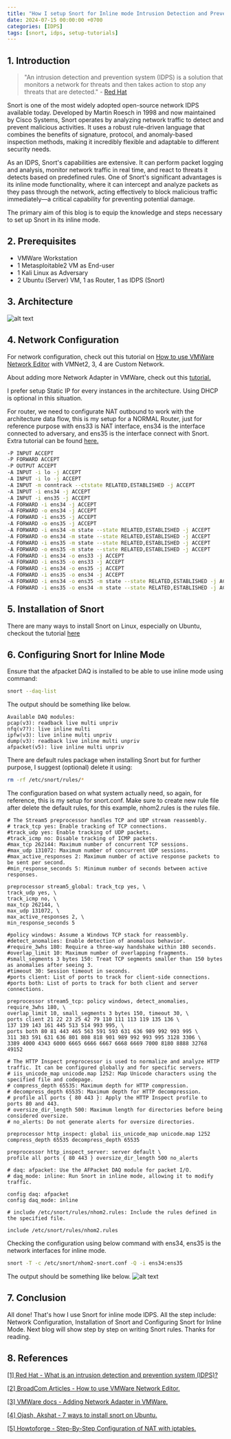 ```yaml
---
title: "How I setup Snort for Inline mode Intrusion Detection and Prevention system"
date: 2024-07-15 00:00:00 +0700
categories: [IDPS]
tags: [snort, idps, setup-tutorials]
---
```


## 1. Introduction

> "An intrusion detection and prevention system (IDPS) is a solution that monitors a network for threats and then takes action to stop any threats that are detected." - [Red Hat](https://www.redhat.com/en/topics/security/what-is-an-IDPS#:~:text=An%20intrusion%20detection%20and%20prevention%20system%20(IDPS)%20is%20a%20solution,any%20threats%20that%20are%20detected.) 

Snort is one of the most widely adopted open-source network IDPS available today. Developed by Martin Roesch in 1998 and now maintained by Cisco Systems, Snort operates by analyzing network traffic to detect and prevent malicious activities. It uses a robust rule-driven language that combines the benefits of signature, protocol, and anomaly-based inspection methods, making it incredibly flexible and adaptable to different security needs. 

As an IDPS, Snort's capabilities are extensive. It can perform packet logging and analysis, monitor network traffic in real time, and react to threats it detects based on predefined rules. One of Snort's significant advantages is its inline mode functionality, where it can intercept and analyze packets as they pass through the network, acting effectively to block malicious traffic immediately—a critical capability for preventing potential damage.

The primary aim of this blog is to equip the knowledge and steps necessary to set up Snort in its inline mode. 

## 2. Prerequisites
- VMWare Workstation
- 1 Metasploitable2 VM as End-user
- 1 Kali Linux as Adversary
- 2 Ubuntu (Server) VM, 1 as Router, 1 as IDPS (Snort)

## 3. Architecture
![alt text](../picture/idps/snort-01-architecture.png)

## 4. Network Configuration
For network configuration, check out this tutorial on [How to use VMWare Network Editor](https://knowledge.broadcom.com/external/article/339371/using-the-virtual-network-editor-in-vmwa.html)
with VMNet2, 3, 4 are Custom Network.

About adding more Network Adapter in VMWare, check out this [tutorial.](https://docs.vmware.com/en/VMware-Remote-Console/12.0/com.vmware.vmrc.vsphere.doc/GUID-6C47564D-C1E0-4803-B14D-8AF13F15269E.html)

I prefer setup Static IP for every instances in the architecture. Using DHCP is optional in this situation.

For router, we need to configurate NAT outbound to work with the architecture data flow, this is my setup for a NORMAL Router, just for reference purpose with ens33 is NAT interface, ens34 is the interface connected to adversary, and ens35 is the interface connect with Snort. Extra tutorial can be found [here.](https://www.howtoforge.com/nat_iptables)

```sh
-P INPUT ACCEPT
-P FORWARD ACCEPT
-P OUTPUT ACCEPT
-A INPUT -i lo -j ACCEPT
-A INPUT -i lo -j ACCEPT
-A INPUT -m conntrack --ctstate RELATED,ESTABLISHED -j ACCEPT
-A INPUT -i ens34 -j ACCEPT
-A INPUT -i ens35 -j ACCEPT
-A FORWARD -i ens34 -j ACCEPT
-A FORWARD -o ens34 -j ACCEPT
-A FORWARD -i ens35 -j ACCEPT
-A FORWARD -o ens35 -j ACCEPT
-A FORWARD -i ens34 -m state --state RELATED,ESTABLISHED -j ACCEPT
-A FORWARD -o ens34 -m state --state RELATED,ESTABLISHED -j ACCEPT
-A FORWARD -i ens35 -m state --state RELATED,ESTABLISHED -j ACCEPT
-A FORWARD -o ens35 -m state --state RELATED,ESTABLISHED -j ACCEPT
-A FORWARD -i ens34 -o ens33 -j ACCEPT
-A FORWARD -i ens35 -o ens33 -j ACCEPT
-A FORWARD -i ens34 -o ens35 -j ACCEPT
-A FORWARD -i ens35 -o ens34 -j ACCEPT
-A FORWARD -i ens34 -o ens35 -m state --state RELATED,ESTABLISHED -j ACCEPT
-A FORWARD -i ens35 -o ens34 -m state --state RELATED,ESTABLISHED -j ACCEPT
```

## 5. Installation of Snort
There are many ways to install Snort on Linux, especially on Ubuntu, checkout the tutorial [here](https://linuxier.com/how-to-install-snort-on-ubuntu/)

## 6. Configuring Snort for Inline Mode
Ensure that the afpacket DAQ is installed to be able to use inline mode using command:
```sh
snort --daq-list
```
The output should be something like below.
```
Available DAQ modules:
pcap(v3): readback live multi unpriv
nfq(v7?): live inline multi
ipfw(v3): live inline multi unpriv
dump(v3): readback live inline multi unpriv
afpacket(v5): live inline multi unpriv
```
There are default rules package when installing Snort but for further purpose, I suggest (optional) delete it  using:
```sh
rm -rf /etc/snort/rules/*
```
The configuration based on what system actually need, so again, for reference, this is my setup for snort.conf. Make sure to create new rule file after delete the default rules, for this example, nhom2.rules is the rules file.

```
# The Stream5 preprocessor handles TCP and UDP stream reassembly. 
# track_tcp yes: Enable tracking of TCP connections.
#track_udp yes: Enable tracking of UDP packets.
#track_icmp no: Disable tracking of ICMP packets.
#max_tcp 262144: Maximum number of concurrent TCP sessions.
#max_udp 131072: Maximum number of concurrent UDP sessions.
#max_active_responses 2: Maximum number of active response packets to be sent per second.
#min_response_seconds 5: Minimum number of seconds between active responses.

preprocessor stream5_global: track_tcp yes, \
track_udp yes, \
track_icmp no, \
max_tcp 262144, \
max_udp 131072, \
max_active_responses 2, \
min_response_seconds 5

#policy windows: Assume a Windows TCP stack for reassembly.
#detect_anomalies: Enable detection of anomalous behavior.
#require_3whs 180: Require a three-way handshake within 180 seconds.
#overlap_limit 10: Maximum number of overlapping fragments.
#small_segments 3 bytes 150: Treat TCP segments smaller than 150 bytes as anomalies after seeing 3.
#timeout 30: Session timeout in seconds.
#ports client: List of ports to track for client-side connections.
#ports both: List of ports to track for both client and server connections.

preprocessor stream5_tcp: policy windows, detect_anomalies, require_3whs 180, \
overlap_limit 10, small_segments 3 bytes 150, timeout 30, \
ports client 21 22 23 25 42 79 110 111 113 119 135 136 \
137 139 143 161 445 513 514 993 995, \
ports both 80 81 443 465 563 591 593 631 636 989 992 993 995 \
311 383 591 631 636 801 808 818 901 989 992 993 995 3128 3306 \
3389 4000 4343 6000 6665 6666 6667 6668 6669 7000 8180 8888 32768 49152

# The HTTP Inspect preprocessor is used to normalize and analyze HTTP traffic. It can be configured globally and for specific servers.
# iis_unicode_map unicode.map 1252: Map Unicode characters using the specified file and codepage.
# compress_depth 65535: Maximum depth for HTTP compression.
# decompress_depth 65535: Maximum depth for HTTP decompression.
# profile all ports { 80 443 }: Apply the HTTP Inspect profile to ports 80 and 443.
# oversize_dir_length 500: Maximum length for directories before being considered oversize.
# no_alerts: Do not generate alerts for oversize directories.

preprocessor http_inspect: global iis_unicode_map unicode.map 1252 compress_depth 65535 decompress_depth 65535

preprocessor http_inspect_server: server default \
profile all ports { 80 443 } oversize_dir_length 500 no_alerts

# daq: afpacket: Use the AFPacket DAQ module for packet I/O.
# daq_mode: inline: Run Snort in inline mode, allowing it to modify traffic.

config daq: afpacket
config daq_mode: inline

# include /etc/snort/rules/nhom2.rules: Include the rules defined in the specified file.

include /etc/snort/rules/nhom2.rules
```
Checking the configuration using below command with ens34, ens35 is the network interfaces for inline mode.
```sh
snort -T -c /etc/snort/nhom2-snort.conf -Q -i ens34:ens35
```
The output should be something like below.
![alt text](../picture/idps/snort-01-pic1.png)

## 7. Conclusion
All done! That's how I use Snort for inline mode IDPS. All the step include: Network Configuration, Installation of Snort and Configuring Snort for Inline Mode. Next blog will show step by step on writing Snort rules. Thanks for reading.

## 8. References
[[1] Red Hat - What is an intrusion detection and prevention system (IDPS)?](https://www.redhat.com/en/topics/security/what-is-an-IDPS#:~:text=An%20intrusion%20detection%20and%20prevention%20system%20(IDPS)%20is%20a%20solution,any%20threats%20that%20are%20detected.) 

[[2] BroadCom Articles - How to use VMWare Network Editor.](https://knowledge.broadcom.com/external/article/339371/using-the-virtual-network-editor-in-vmwa.html)

[[3] VMWare docs - Adding Network Adapter in VMWare.](https://docs.vmware.com/en/VMware-Remote-Console/12.0/com.vmware.vmrc.vsphere.doc/GUID-6C47564D-C1E0-4803-B14D-8AF13F15269E.html)

[[4] Ojash, Akshat - 7 ways to install snort on Ubuntu.](https://linuxier.com/how-to-install-snort-on-ubuntu/)

[[5] Howtoforge - Step-By-Step Configuration of NAT with iptables.](https://www.howtoforge.com/nat_iptables)
